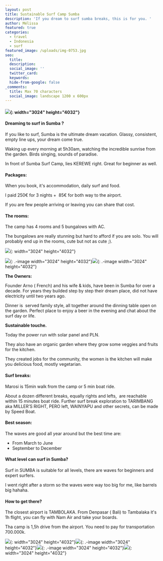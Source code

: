 ```yaml
---
layout: post
title: Sustainable Surf Camp Sumba
description: 'If you dream to surf sumba breaks, this is for you. '
author: Mélissa
featured: true
categories:
  - travel
  - Indonesia
  - surf
featured_image: /uploads/img-0753.jpg
seo:
  title:
  description:
  social_image: ''
  twitter_card:
  keywords:
  hide-from-google: false
_comments:
  title: Max 70 characters
  social_image: landscape 1200 x 600px
---
```

#### ![](/uploads/img-0753-1.jpg){: width="3024" height="4032"}

####

#### Dreaming to surf in Sumba ?&nbsp;

If you like to surf, Sumba is the ultimate dream vacation. Glassy, consistent, empty line ups, your dream come true.&nbsp;

Waking up every morning at 5h30am, watching the incredible sunrise from the garden. Birds singing, sounds of paradise.&nbsp;

In front of Sumba Surf Camp, lies KEREWE right. Great for beginner as well.&nbsp;

#### Packages:

When you book, it's accommodation, daily surf and food.&nbsp;

I paid 250€ for 3 nights +&nbsp; 85€ for both way to the airport.&nbsp;

If you are few people arriving or leaving you can share that cost.&nbsp;

#### The rooms:

The camp has 4 rooms and 5 bungalows with AC.&nbsp;

The bungalows are really stunning but hard to afford if you are solo. You will probably end up in the rooms, cute but not as cute ;).&nbsp;

![](/uploads/img-0804.jpg){: width="3024" height="4032"}

![](/uploads/img-0755.jpg){: .-image width="3024" height="4032"}![](/uploads/img-0753-1.jpg){: .-image width="3024" height="4032"}

**The Owners:**

Founder Arno ( French) and his wife & kids, have been in Sumba for over a decade. For years they builded step by step their dream place, did not have electricity until two years ago.

Dinner is&nbsp; served family style, all together around the dinning table open on the garden. Perfect place to enjoy a beer in the evening and chat about the surf day or life.&nbsp;



**Sustainable touche.**

Today the power run with solar panel and PLN.&nbsp;

They also have an organic garden where they grow some veggies and fruits for the kitchen.

They created jobs for the community, the women is the kitchen will make you delicious food, mostly vegetarian.&nbsp;

#### Surf breaks:

Marosi is 15min walk from the camp or 5 min boat ride.&nbsp;

About a dozen different breaks, equally rights and lefts,&nbsp; are reachable within 15 minutes boat ride. Further surf break exploration to TARIMBANG aka MILLER’S RIGHT, PERO left, WAINYAPU and other secrets, can be made by Speed Boat.

#### Best season:&nbsp;

The waves are good all year around but the best time are:

* From March to June
* September to December

#### **What level can surf in Sumba?**

Surf in SUMBA is suitable for all levels, there are waves for beginners and expert surfers.

I went right after a storm so the waves were way too big for me, like barrels big hahaha.

#### How to get there?

The closest airport is TAMBOLAKA. From Denpasar ( Bali) to Tambalaka it's 1h flight, you can fly with Nam Air and take your boards.&nbsp;

Tha camp is 1,5h drive from the airport. You need to pay for transportation 700.000k.&nbsp;

![](/uploads/img-0798.jpg){: width="3024" height="4032"}![](/uploads/img-0799.jpg){: .-image width="3024" height="4032"}![](/uploads/img-0760.jpg){: .-image width="3024" height="4032"}![](/uploads/img-0747.jpg){: width="3024" height="4032"}